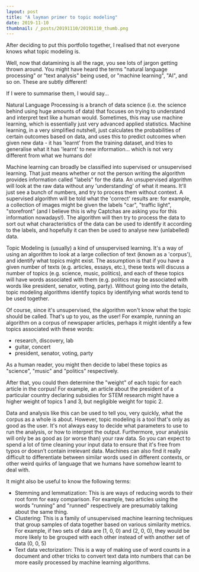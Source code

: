 ```yaml
---
layout: post
title: "A layman primer to topic modeling"
date: 2019-11-10
thumbnail: /_posts/20191110/20191110_thumb.png
---
```


After deciding to put this portfolio together, I realised that not everyone knows what topic modeling is.

Well, now that datamining is all the rage, you see lots of jargon getting thrown around. You might have heard the terms "natural language processing" or "text analysis" being used, or "machine learning", "AI", and so on. These are subtly different!

If I were to summarise them, I would say...

Natural Language Processing is a branch of data science (i.e. the science behind using huge amounts of data) that focuses on trying to understand and interpret text like a human would. Sometimes, this may use machine learning, which is essentially just very advanced applied statistics. Machine learning, in a very simplified nutshell, just calculates the probabilities of certain outcomes based on data, and uses this to predict outcomes when given new data - it has 'learnt' from the training dataset, and tries to generalise what it has 'learnt' to new information... which is not very different from what we humans do!

Machine learning can broadly be classified into supervised or unsupervised learning. That just means whether or not the person writing the algorithm provides information called "labels" for the data. An unsupervised algorithm will look at the raw data without any 'understanding' of what it means. It'll just see a bunch of numbers, and try to process them without context. A supervised algorithm will be told what the 'correct' results are: for example, a collection of images might be given the labels "car", "traffic light", "storefront" (and I believe this is why Captchas are asking you for this information nowadays!). The algorithm will then try to process the data to sort out what characteristics of the data can be used to identify it according to the labels, and hopefully it can then be used to analyse new (unlabelled) data.

Topic Modeling is (usually) a kind of unsupervised learning. It's a way of using an algorithm to look at a large collection of text (known as a 'corpus'), and identify what topics might exist. The assumption is that if you have a given number of texts (e.g. articles, essays, etc.), these texts will discuss a number of topics (e.g. science, music, politics), and each of these topics will have words associated with them (e.g. politics may be associated with words like president, senator, voting, party). Without going into the details, topic modeling algorithms identify topics by identifying what words tend to be used together.

Of course, since it's unsupervised, the algorithm won't know what the topic should be called. That's up to you, as the user! For example, running an algorithm on a corpus of newspaper articles, perhaps it might identify a few topics associated with these words:

<ul>
<li>research, discovery, lab</li>
<li>guitar, concert</li>
<li>president, senator, voting, party</li>
</ul>

As a human reader, you might then decide to label these topics as "science", "music" and "politics" respectively.

After that, you could then determine the "weight" of each topic for each article in the corpus! For example, an article about the president of a particular country declaring subsidies for STEM research might have a higher weight of topics 1 and 3, but negligible weight for topic 2. 

Data and analysis like this can be used to tell you, very quickly, what the corpus as a whole is about. However, topic modeling is a tool that's only as good as the user. It's not always easy to decide what parameters to use to run the analysis, or how to interpret the output. Furthermore, your analysis will only be as good as (or worse than) your raw data. So you can expect to spend a lot of time cleaning your input data to ensure that it's free from typos or doesn't contain irrelevant data. Machines can also find it really difficult to differentiate between similar words used in different contexts, or other weird quirks of language that we humans have somehow learnt to deal with.

It might also be useful to know the following terms:


<ul>
<li>Stemming and lemmatization: This is are ways of reducing words to their root form for easy comparison. For example, two articles using the words "running" and "runned" respectively are presumably talking about the same thing.</li>
<li>Clustering: This is a family of unsupervised machine learning techniques that group samples of data together based on various similarity metrics. For example, if two sets of data are (1, 0, 0) and (2, 0, 0), they would be more likely to be grouped with each other instead of with another set of data (0, 0, 5)</li>
<li>Text data vectorization: This is a way of making use of word counts in a document and other tricks to convert text data into numbers that can be more easily processed by machine learning algorithms.</li>
</ul>
